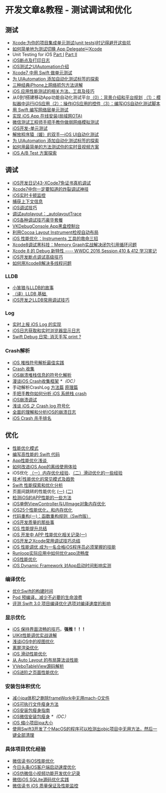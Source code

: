 # 开发文章&教程 - 测试调试和优化
## 测试
- [Xcode:为你的项目集成单元测试(unit tests)时记得避开这些坑][1]
- [如何简单地为测试切换 App Delegate￼Xcode][2] 
- Unit Testing for iOS [Part Ⅰ][3] [Part Ⅱ][4]
- [iOS断点及打印日志][5]
- [iOS测试之UIAutomation介绍][6]
- [Xcode7 中用 Swift 做单元测试][7]
- [为 UIAutomation 添加自动化测试标签的探索][8]
- [三种经典iPhone上网络抓包方法详解][9]
- [iOS 应用性能测试的相关方法、工具及技巧][10]
- 从0到1搭建移动App功能自动化测试平台[（0）：背景介绍和平台规划][11] [（1）：模拟器中运行iOS应用][12][（2）：操作iOS应用的控件][13][（3）：编写iOS自动化测试脚本][14]
- [用 Swift 编写网络层单元测试][15]
- [实现 iOS App 在线安装(局域网OTA)][16]
- [微信测试工程师手把手教你做弱网络模拟测试][17]
- [iOS开发-单元测试][18]
- [解放程序猿（媛）的双手—iOS UI自动化测试][19]
- [为 UIAutomation 添加自动化测试标签的探索][20]
- [如何用最简单的方法测试你的实时音视频方案][21]
- [iOS A/B Test 方案探索][22]

## 调试
- [iOS开发日记43-XCode7免证书真机调试][23]
- [Xcode7中你一定要知道的炸裂调试神技][24]
- [iOS实时卡顿监控][25]
- [捕获上下文信息][26]
- [iOS调试技巧][27]
- [调试autolayout：\_autolayoutTrace][28]
- [iOS各种调试技巧豪华套餐][29]
- [VKDebugConsole App黑盒控制台][30]
- [利用Cocoa Layout Instrument检视自动布局][31]
- [iOS 性能优化：Instruments 工具的救命三招][32]
- [Xcode8调试黑科技：Memory Graph实战解决闭包引用循环问题][33]
- [Xcode 8 的 Debug 新特性 ---- WWDC 2016 Session 410 & 412 学习笔记][34]
- [iOS开发断点调试高级技巧][35]
- [如何用Xcode8解决多线程问题][36]

### LLDB
- [小笨狼与LLDB的故事][37]
- [（译）LLDB 基础 ][38]
- [iOS开发之LLDB常用调试技巧][39]

### Log
- [实时上报 iOS Log 的实现][40]
- [iOS日志获取和实时浏览器显示日志][41]
- [Swift Debug 日常: 消灭手写 print ?][42]

### Crash解析
- [iOS 堆栈符号解析最佳实践][43]
- [Crash 收集][44]
- [iOS崩溃堆栈信息的符号化解析][45]
- [漫谈iOS Crash收集框架][46] _\*（OC）_
- 手动解析CrashLog [方法篇][47] [原理篇][48]
- [手把手教你如何分析 iOS 系统栈 crash][49]
- [iOS崩溃调试][50]
- [浅谈 iOS 之 Crash log 符号化][51]
- [全面的理解和分析IOS的崩溃日志][52]
- [iOS Crash 杀手排名][53]

## 优化
- [性能优化模式][54]
- [编写高性能的 Swift 代码][55]
- [App性能优化浅谈 ][56]
- [如何改进iOS App的离线使用体验][57]
- iOS优化 [（一）内存优化经验][58]、[（二）滑动优化的一些经验][59]
- [技术|性能优化的常见模式及趋势][60]
- [Swift 性能探索和优化分析][61]
- 页面间跳转的性能优化 [(一)][62] [(二)][63]
- [检测iOS的APP性能的一些方法][64]
- [iOS单例ViewController与UIImage对象内存优化][65]
- [iOS25个性能优化，和内存优化][66]
- [代码重构(一)：函数重构规则（Swift版）][67]
- [iOS开发质量的那些事][68]
- [IOS 性能提升总结][69]
- [iOS 开发中 APP 性能优化相关记录(一)][70]
- [iOS开发之Xcode常用调试技巧总结][71]
- [iOS 性能调优,成为一名合格iOS程序员必须掌握的技能][72]
- [Runloop实际应用中如何优化app流畅度][73]
- [iOS性能优化][74]
- [iOS Dynamic Framework 对App启动时间影响实测][75]

### 编译优化
- [优化Swift的构建时间][76]
- [Pod 预编译，减少不必要的生命浪费][77]
- [评测 Swift 3.0 项目编译优化选项对编译速度的影响][78]

### 显示优化
- [iOS 保持界面流畅的技巧][79]，**强推！！！**
- [UIKit性能调优实战讲解][80]
- [浅谈iOS中的视图优化][81]
- [离屏渲染优化][82]
- [iOS 滑动性能优化][83]
- [从 Auto Layout 的布局算法谈性能][84]
- [VVeboTableView源码解析][85]
- [iOS进阶之页面性能优化][86]

### 安装包体积优化
- [减小ipa体积之删除frameWork中无用mach-O文件][87]
- [iOS可执行文件瘦身方法][88]
- [iOS安装包瘦身指南][89]
- [iOS微信安装包瘦身][90] _\*（OC）_
- [iOS 缩小项目ipa大小][91]
- [使用Swift3开发了个MacOS的程序可以检测出objc项目中无用方法，然后一键全部清理][92]

### 具体项目优化经验
- [微信读书iOS性能优化][93]
- [今日头条iOS客户端启动速度优化][94]
- [iOS仿微信小视频功能开发优化记录][95]
- [微信iOS SQLite源码优化实践][96]
- [微信读书 iOS 质量保证及性能监控][97]

[1]:	http://www.jianshu.com/p/d15a7dea0c5a "Xcode:为你的项目集成单元测试(unit tests)时记得避开这些坑"
[2]:	http://www.cocoachina.com/ios/20151222/14766.html
[3]:	http://chengway.in/unit-testing-for-ios-part-i/ "Unit Testing for iOS Part Ⅰ"
[4]:	http://chengway.in/unit-testing-for-ios-part-ii/ "Unit Testing for iOS Part Ⅱ"
[5]:	http://www.cnblogs.com/jsin-han/p/5156384.html "iOS断点及打印日志"
[6]:	http://summertreee.github.io/blog/2016/02/29/iosce-shi-zhi-uiautomationjie-shao/ "iOS测试之UIAutomation介绍"
[7]:	http://swift.gg/2016/03/23/unit-testing-swift/ "Xcode7 中用 Swift 做单元测试"
[8]:	http://yulingtianxia.com/blog/2016/03/28/Add-UITest-Label-for-UIAutomation/ "为 UIAutomation 添加自动化测试标签的探索"
[9]:	http://www.cnblogs.com/TingyunAPM/p/5302867.html "三种经典iPhone上网络抓包方法详解"
[10]:	http://ios.jobbole.com/84918/ "iOS 应用性能测试的相关方法、工具及技巧"
[11]:	http://debugtalk.com/post/build-app-automated-test-platform-from-0-to-1-backgroud-introduction "从0到1搭建移动App功能自动化测试平台（0）：背景介绍和平台规划"
[12]:	http://debugtalk.com/post/build-app-automated-test-platform-from-0-to-1-Appium-inspector-iOS-simulator "从0到1搭建移动App功能自动化测试平台（1）：模拟器中运行iOS应用"
[13]:	http://debugtalk.com/post/build-app-automated-test-platform-from-0-to-1-Appium-interrogate-iOS-UI "从0到1搭建移动App功能自动化测试平台（2）：操作iOS应用的控件"
[14]:	http://debugtalk.com/post/build-app-automated-test-platform-from-0-to-1-write-iOS-testcase-scripts "从0到1搭建移动App功能自动化测试平台（3）：编写iOS自动化测试脚本"
[15]:	http://www.jianshu.com/p/9a89aea48257 "用 Swift 编写网络层单元测试"
[16]:	http://www.jianshu.com/p/0546968b2d91 "实现 iOS App 在线安装(局域网OTA)"
[17]:	http://mp.weixin.qq.com/s?__biz=MzAxMzYyNDkyNA==&mid=2651332070&idx=1&sn=2fae22d0089b0af8ace73280f05492b1&scene=1&srcid=0530uZEAvbQFuj1HUrTYUtVd#wechat_redirect
[18]:	http://www.jianshu.com/p/11124d7f4968 "iOS开发-单元测试"
[19]:	http://tmq.qq.com/2016/06/uitestingiosautomation/ "解放程序猿（媛）的双手—iOS UI自动化测试"
[20]:	http://yulingtianxia.com/blog/2016/03/28/Add-UITest-Label-for-UIAutomation/ "为 UIAutomation 添加自动化测试标签的探索"
[21]:	http://www.52im.net/thread-535-1-1.html
[22]:	http://blog.flight.dev.qunar.com/2017/01/09/ios-abtest-explore/
[23]:	http://www.cnblogs.com/Twisted-Fate/p/4935487.html "iOS开发日记43-XCode7免证书真机调试"
[24]:	http://www.jianshu.com/p/70ed36cf8a98
[25]:	http://www.tanhao.me/code/151113.html/ "iOS实时卡顿监控"
[26]:	http://swift.gg/2015/11/16/capturing-context-swiftlang/ "捕获上下文信息"
[27]:	http://www.henishuo.com/ios-lldb-debug-tech/ "iOS调试技巧"
[28]:	http://www.jianshu.com/p/3d642af85171 "调试autolayout：_autolayoutTrace（20160323补充）"
[29]:	http://www.cnblogs.com/androidshouce/p/5586212.html "iOS各种调试技巧豪华套餐"
[30]:	http://awhisper.github.io/2016/05/22/VKDebugConsole-App%E9%BB%91%E7%9B%92%E6%8E%A7%E5%88%B6%E5%8F%B0/ "VKDebugConsole App黑盒控制台"
[31]:	http://www.cocoachina.com/ios/20151105/13927.html
[32]:	https://blog.leancloud.cn/2835/
[33]:	http://www.jianshu.com/p/f792f9aa2e45 "Xcode8调试黑科技：Memory Graph实战解决闭包引用循环问题"
[34]:	http://www.jianshu.com/p/074072c33916 "Xcode 8 的 Debug 新特性 ---- WWDC 2016 Session 410 & 412 学习笔记"
[35]:	http://www.jianshu.com/p/8e9fc9a8ab78
[36]:	http://mp.weixin.qq.com/s/G6toqzbF5dEKemSg6H7DRg
[37]:	http://www.jianshu.com/p/e89af3e9a8d7 "小笨狼与LLDB的故事"
[38]:	https://segmentfault.com/a/1190000004976815 "[译] LLDB 基础"
[39]:	http://devthinking.com/ios%E5%BC%80%E5%8F%91%E4%B9%8Blldb%E5%B8%B8%E7%94%A8%E8%B0%83%E8%AF%95%E6%8A%80%E5%B7%A7/
[40]:	http://mp.weixin.qq.com/s?__biz=MzIwMTYzMzcwOQ==&mid=2650948350&idx=1&sn=102e05d9ffb80ede917cf3f3b5959e19&scene=1&srcid=05294DgJYqxeAuyOCIlBuPkU&from=groupmessage&isappinstalled=0#wechat_redirect
[41]:	https://yohunl.com/iosri-zhi-huo-qu-he-shi-shi-liu-lan-qi-xian-shi-ri-zhi/ "iOS日志获取和实时浏览器显示日志"
[42]:	http://www.jianshu.com/p/55ce421e47e9 "Swift Debug 日常: 消灭手写 print ?"
[43]:	http://mp.weixin.qq.com/s?__biz=MzI1MTA1MzM2Nw==&mid=2649796873&idx=1&sn=277473e13b99b6488609181df7b3b9ff&chksm=f1fcc551c68b4c47f95a6519c0a863c9c6fb29f278903c1b8c5bb036bf26783fb9431c9d6461&scene=0#wechat_redirect
[44]:	https://wilddylan.github.io/2016/08/05/Crash/ "Crash 收集"
[45]:	http://crash.163.com/#news/!newsId=25 "iOS崩溃堆栈信息的符号化解析"
[46]:	http://nianxi.net/ios/ios-crash-reporter/
[47]:	http://foggry.com/blog/2015/07/27/ru-he-shou-dong-jie-xi-crashlog/ "手动解析CrashLog之----方法篇"
[48]:	http://foggry.com/blog/2015/08/10/ru-he-shou-dong-jie-xi-crashlogzhi-yuan-li-pian/ "手动解析CrashLog之----原理篇"
[49]:	http://bugly.qq.com/bbs/forum.php?mod=viewthread&tid=194
[50]:	http://www.jianshu.com/p/77660e626874 "iOS崩溃调试"
[51]:	http://news.oneapm.com/crash-log-ios/ "浅谈 iOS 之 Crash log 符号化"
[52]:	http://www.jianshu.com/p/5119f76d93d6
[53]:	http://www.jianshu.com/p/c7efbc283480
[54]:	http://tech.meituan.com/performance_tuning_pattern.html "性能优化模式"
[55]:	http://www.oschina.net/translate/swift-optimizationtips
[56]:	http://blog.csdn.net/wwj_748/article/details/50322581 "App性能优化浅谈"
[57]:	http://www.cnblogs.com/jgCho/p/5287185.html "如何改进iOS App的离线使用体验"
[58]:	http://www.jianshu.com/p/ef52250df748 "iOS优化（一）内存优化经验"
[59]:	http://www.jianshu.com/p/f72da9dd48e2 "iOS优化（二）滑动优化的一些经验"
[60]:	http://mp.weixin.qq.com/s?__biz=MzA5MTA0NjgzMQ==&mid=402378996&idx=1&sn=375044215c5189638570291fb89afa45&scene=1&srcid=0107C7OW9W8ANejPmmfcVRrB&from=groupmessage&isappinstalled=0#wechat_redirect
[61]:	https://onevcat.com/2016/02/swift-performance/ "Swift 性能探索和优化分析"
[62]:	http://www.jianshu.com/p/77847c0027c9 "页面间跳转的性能优化(一)"
[63]:	http://www.jianshu.com/p/92532c2b1d55 "页面间跳转的性能优化(二)"
[64]:	http://www.starming.com/index.php
[65]:	http://blog.talisk.cn/blog/2016/03/30/iOS-Singleton-ViewController-Performance-optimization/
[66]:	http://www.cnblogs.com/GYCocoa/p/5404325.html "iOS25个性能优化，和内存优化"
[67]:	http://www.cnblogs.com/ludashi/p/5223241.html "代码重构(一)：函数重构规则（Swift版）"
[68]:	http://crash.163.com/#news/!newsId=12 "iOS开发质量的那些事"
[69]:	http://www.jianshu.com/p/866ba7a38a23 "IOS 性能提升总结"
[70]:	http://devxiaofan.com/2016/10/07/iOS-%E5%BC%80%E5%8F%91%E4%B8%AD-APP-%E6%80%A7%E8%83%BD%E4%BC%98%E5%8C%96%E7%9B%B8%E5%85%B3%E8%AE%B0%E5%BD%95-%E4%B8%80/ "iOS 开发中 APP 性能优化相关记录(一)"
[71]:	http://www.jianshu.com/p/d8bc3d74dc3e
[72]:	http://www.jianshu.com/p/05b68c84913a
[73]:	http://www.jianshu.com/p/2db318d68e7e
[74]:	http://blog.csdn.net/qq_26359763/article/details/51638925
[75]:	http://www.jianshu.com/p/3263009e9228
[76]:	http://geek.csdn.net/news/detail/73501
[77]:	https://mp.weixin.qq.com/s?__biz=MzIwMTYzMzcwOQ==&mid=2650948341&idx=1&sn=bf12097fe33d3bb553fab040a394eab6
[78]:	https://zhuanlan.zhihu.com/p/23169818
[79]:	http://blog.ibireme.com/2015/11/12/smooth_user_interfaces_for_ios/
[80]:	http://www.jianshu.com/p/619cf14640f3 "UIKit性能调优实战讲解"
[81]:	http://www.jianshu.com/p/5c968a240e27 "浅谈iOS中的视图优化"
[82]:	http://www.jianshu.com/p/ca51c9d3575b "离屏渲染优化"
[83]:	http://www.cnblogs.com/smileEvday/articles/iOS_performance.html "iOS 滑动性能优化"
[84]:	http://draveness.me/layout-performance/ "从 Auto Layout 的布局算法谈性能"
[85]:	http://www.jianshu.com/p/78027a3a2c41
[86]:	http://www.jianshu.com/p/1b5cbf155b31
[87]:	http://jaq.alibaba.com/community/art/show?articleid=229 "减小ipa体积之删除frameWork中无用mach-O文件"
[88]:	http://www.cnblogs.com/jgCho/p/5627169.html "iOS可执行文件瘦身方法"
[89]:	http://www.zoomfeng.com/blog/ipa-size-thin.html "iOS安装包瘦身指南"
[90]:	https://mp.weixin.qq.com/s?__biz=MzAwNDY1ODY2OQ==&mid=207986417&idx=1&sn=77ea7d8e4f8ab7b59111e78c86ccfe66&scene=1&srcid=1024pgRuhHtElUqPlXjsizht&key=b410d3164f5f798e9752971b4cb76dd5efae6b5c2f1f10cbafd3573c6186c16ee60ce346711f7433ff6ab0d6aa974e3e&ascene=0&uin=MTQxOTU1ODg4MQ==&devicetype=iMac+MacBookPro11,5+OSX+OSX+10.11+build(15A284)&version=11020201&pass_ticket=h1CfhovWAS61j24tFYTljyTFl4r9BUlFON7H+Nl6hMV1ZpVN2kG4/LL6yxnDUjd9
[91]:	http://www.jianshu.com/p/fe857394a61f
[92]:	http://www.jianshu.com/p/a53480ad0364
[93]:	http://dev.qq.com/topic/578c93ca9644bd524bfcabe8
[94]:	https://techblog.toutiao.com/2017/01/17/iosspeed/
[95]:	http://www.jianshu.com/p/6d35bb53f4ac "iOS仿微信小视频功能开发优化记录"
[96]:	http://mp.weixin.qq.com/s?__biz=MzAwNDY1ODY2OQ==&mid=2649286361&idx=1&sn=78bbcda7f41a14291ad71289e4821f71&scene=0#wechat_redirect
[97]:	http://wereadteam.github.io/2016/12/12/Monitor/